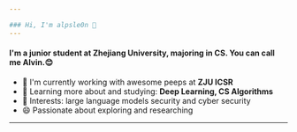 ```yaml
---

### Hi, I'm alpsle0n 👋
---
```


#### I'm a junior student at Zhejiang University, majoring in CS. You can call me Alvin.😊

- 🏢 I'm currently working with awesome peeps at **ZJU ICSR**
- 🌱 Learning more about and studying: **Deep Learning, CS Algorithms**
- 💜 Interests: large language models security and cyber security 
- 😄 Passionate about exploring and researching

---
